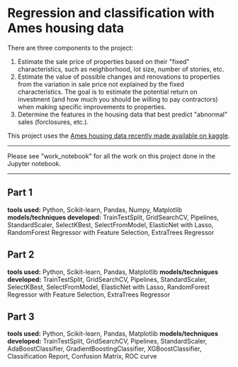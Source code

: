 # Regression and classification with Ames housing data

There are three components to the project:

1. Estimate the sale price of properties based on their "fixed" characteristics, such as neighborhood, lot size, number of stories, etc.
2. Estimate the value of possible changes and renovations to properties from the variation in sale price not explained by the fixed characteristics. The goal is to estimate the potential return on investment (and how much you should be willing to pay contractors) when making specific improvements to properties.
3. Determine the features in the housing data that best predict "abnormal" sales (forclosures, etc.).

This project uses the [Ames housing data recently made available on kaggle](https://www.kaggle.com/c/house-prices-advanced-regression-techniques).

---

Please see "work_notebook" for all the work on this project done in the Jupyter notebook.

---
## Part 1
**tools used:** Python, Scikit-learn, Pandas, Numpy, Matplotlib
**models/techniques developed:** TrainTestSplit, GridSearchCV, Pipelines, StandardScaler, SelectKBest, SelectFromModel, ElasticNet with Lasso, RandomForest Regressor with Feature Selection, ExtraTrees Regressor

## Part 2
**tools used:** Python, Scikit-learn, Pandas, Matplotlib
**models/techniques developed:** TrainTestSplit, GridSearchCV, Pipelines, StandardScaler, SelectKBest, SelectFromModel, ElasticNet with Lasso, RandomForest Regressor with Feature Selection, ExtraTrees Regressor

## Part 3
**tools used:** Python, Scikit-learn, Pandas, Matplotlib
**models/techniques developed:** TrainTestSplit, GridSearchCV, Pipelines, StandardScaler, AdaBoostClassifier, GradientBoostingClassifier, XGBoostClassifier, Classification Report, Confusion Matrix, ROC curve

